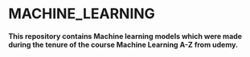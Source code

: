 # MACHINE_LEARNING
#### This repository contains Machine learning models which were made during the tenure of the course Machine Learning A-Z from udemy.
